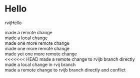 Hello
=====

rvijHello

made a remote change  
made a local change  
made one more remote change   
made one more remote change    
made yet one more remote change    
<<<<<<< HEAD
made a remote change to rvijb branch directly      
made a local change in rvij branch    
made a remote change to rvijb branch directly and conflict        
